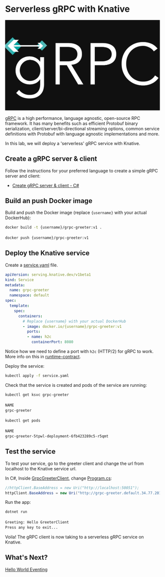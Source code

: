 # Serverless gRPC with Knative

![gRPC](./images/grpc.png)

[gRPC](https://grpc.io/) is a high performance, language agnostic, open-source RPC framework. It has many benefits such as efficient Protobuf binary serialization, client/server/bi-directional streaming options, common service definitions with Protobuf with language agnostic implementations and more. 

In this lab, we will deploy a 'serverless' gRPC service with Knative. 

## Create a gRPC server & client

Follow the instructions for your preferred language to create a simple gRPC server and client:

* [Create gRPC server & client - C#](07.5-grpc-csharp.md)

## Build an push Docker image
Build and push the Docker image (replace `{username}` with your actual DockerHub):

```bash
docker build -t {username}/grpc-greeter:v1 .

docker push {username}/grpc-greeter:v1
```
## Deploy the Knative service
Create a [service.yaml](../serving/grpc/service.yaml) file.

```yaml
apiVersion: serving.knative.dev/v1beta1
kind: Service
metadata:
  name: grpc-greeter
  namespace: default
spec:
  template:
    spec:
      containers:
        # Replace {username} with your actual DockerHub
        - image: docker.io/{username}/grpc-greeter:v1
          ports:
          - name: h2c
            containerPort: 8080
```
Notice how we need to define a port with `h2c` (HTTP/2) for gRPC to work. More info on this in [runtime-contract](https://github.com/knative/serving/blob/master/docs/runtime-contract.md#protocols-and-ports). 

Deploy the service:

```bash
kubectl apply -f service.yaml
```

Check that the service is created and pods of the service are running:

```bash
kubectl get ksvc grpc-greeter

NAME
grpc-greeter 

kubectl get pods

NAME
grpc-greeter-5tpwl-deployment-6fb423289c5-r5qmt
```

## Test the service

To test your service, go to the greeter client and change the url from localhost to the Knative service url. 

In C#, Inside [GrpcGreeterClient](../serving/grpc/csharp/GrpcGreeterClient), change [Program.cs](../serving/grpc/csharp/GrpcGreeterClient/Program.cs):

```csharp
//httpClient.BaseAddress = new Uri("http://localhost:50051");
httpClient.BaseAddress = new Uri("http://grpc-greeter.default.34.77.201.183.nip.io");
```

Run the app:

```bash
dotnet run

Greeting: Hello GreeterClient
Press any key to exit...
```
Voila! The gRPC client is now taking to a serverless gRPC service on Knative.

## What's Next?

[Hello World Eventing](08-helloworldeventing.md)
